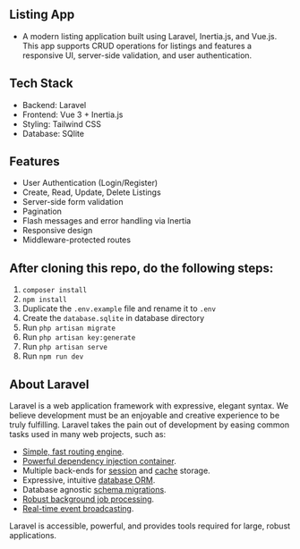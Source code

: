 ## Listing App
- A modern listing application built using Laravel, Inertia.js, and Vue.js. This app supports CRUD operations for listings and features a responsive UI, server-side validation, and user authentication.
  
## Tech Stack
- Backend: Laravel 
- Frontend: Vue 3 + Inertia.js
- Styling: Tailwind CSS 
-  Database: SQlite

##  Features
- User Authentication (Login/Register)
- Create, Read, Update, Delete Listings
- Server-side form validation
- Pagination 
- Flash messages and error handling via Inertia
- Responsive design
- Middleware-protected routes


## After cloning this repo, do the following steps:
1. `composer install`
2. `npm install`
3. Duplicate the `.env.example` file and rename it to `.env`
4. Create the `database.sqlite` in database directory
5. Run `php artisan migrate`
6. Run `php artisan key:generate`
7. Run `php artisan serve`
8. Run `npm run dev`




## About Laravel

Laravel is a web application framework with expressive, elegant syntax. We believe development must be an enjoyable and creative experience to be truly fulfilling. Laravel takes the pain out of development by easing common tasks used in many web projects, such as:

- [Simple, fast routing engine](https://laravel.com/docs/routing).
- [Powerful dependency injection container](https://laravel.com/docs/container).
- Multiple back-ends for [session](https://laravel.com/docs/session) and [cache](https://laravel.com/docs/cache) storage.
- Expressive, intuitive [database ORM](https://laravel.com/docs/eloquent).
- Database agnostic [schema migrations](https://laravel.com/docs/migrations).
- [Robust background job processing](https://laravel.com/docs/queues).
- [Real-time event broadcasting](https://laravel.com/docs/broadcasting).

Laravel is accessible, powerful, and provides tools required for large, robust applications.

